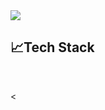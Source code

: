 <img src="https://capsule-render.vercel.app/api?type=waving&color=auto&height=300&section=header&text=Welcome%20&fontSize=90" />

<h2 text-align="center">📈Tech Stack</h2>
</br>

<
